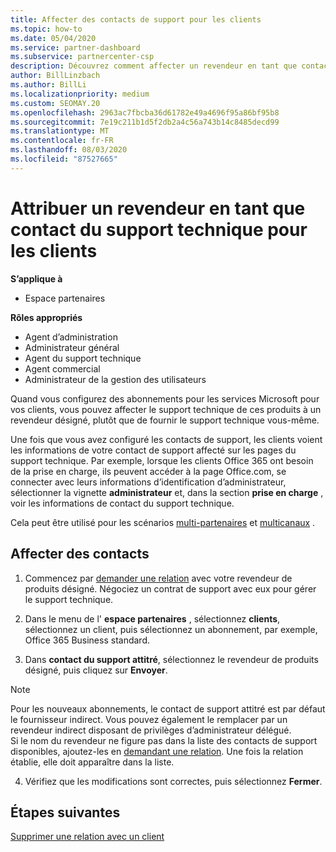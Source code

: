 ```yaml
---
title: Affecter des contacts de support pour les clients
ms.topic: how-to
ms.date: 05/04/2020
ms.service: partner-dashboard
ms.subservice: partnercenter-csp
description: Découvrez comment affecter un revendeur en tant que contact du support technique pour les clients qui ont des abonnements aux services Microsoft.
author: BillLinzbach
ms.author: BillLi
ms.localizationpriority: medium
ms.custom: SEOMAY.20
ms.openlocfilehash: 2963ac7fbcba36d61782e49a4696f95a86bf95b8
ms.sourcegitcommit: 7e19c211b1d5f2db2a4c56a743b14c8485decd99
ms.translationtype: MT
ms.contentlocale: fr-FR
ms.lasthandoff: 08/03/2020
ms.locfileid: "87527665"
---
```

# <a name="assign-a-reseller-as-a-technical-support-contact-for-customers"></a>Attribuer un revendeur en tant que contact du support technique pour les clients

**S’applique à**

- Espace partenaires

**Rôles appropriés**

- Agent d’administration
- Administrateur général
- Agent du support technique
- Agent commercial
- Administrateur de la gestion des utilisateurs

Quand vous configurez des abonnements pour les services Microsoft pour vos clients, vous pouvez affecter le support technique de ces produits à un revendeur désigné, plutôt que de fournir le support technique vous-même.

Une fois que vous avez configuré les contacts de support, les clients voient les informations de votre contact de support affecté sur les pages du support technique. Par exemple, lorsque les clients Office 365 ont besoin de la prise en charge, ils peuvent accéder à la page Office.com, se connecter avec leurs informations d’identification d’administrateur, sélectionner la vignette **administrateur** et, dans la section **prise en charge** , voir les informations de contact du support technique.

Cela peut être utilisé pour les scénarios [multi-partenaires](multipartner.md) et [multicanaux](multichannel.md) . 


## <a name="assign-contacts"></a>Affecter des contacts

1.  Commencez par [demander une relation](request-a-relationship-with-a-customer.md) avec votre revendeur de produits désigné. Négociez un contrat de support avec eux pour gérer le support technique.

2.  Dans le menu de l' **espace partenaires** , sélectionnez **clients**, sélectionnez un client, puis sélectionnez un abonnement, par exemple, Office 365 Business standard.

3.  Dans **contact du support attitré**, sélectionnez le revendeur de produits désigné, puis cliquez sur **Envoyer**. 

   >[!NOTE]  
 >Pour les nouveaux abonnements, le contact de support attitré est par défaut le fournisseur indirect. Vous pouvez également le remplacer par un revendeur indirect disposant de privilèges d’administrateur délégué.    
>Si le nom du revendeur ne figure pas dans la liste des contacts de support disponibles, ajoutez-les en [demandant une relation](request-a-relationship-with-a-customer.md). Une fois la relation établie, elle doit apparaître dans la liste.  

4.  Vérifiez que les modifications sont correctes, puis sélectionnez **Fermer**.

## <a name="next-steps"></a>Étapes suivantes

[Supprimer une relation avec un client](remove-a-relationship.md)
